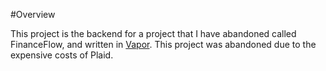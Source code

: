#Overview 

This project is the backend for a project that I have abandoned called FinanceFlow, and written in [Vapor](https://vapor.codes). This project was abandoned due to the expensive costs of Plaid.

